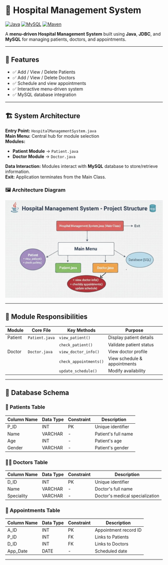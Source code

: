 # 🏥 Hospital Management System

[![Java](https://img.shields.io/badge/Java-17-blue)](https://www.oracle.com/java/)
[![MySQL](https://img.shields.io/badge/MySQL-8.0-blue)](https://www.mysql.com/)
[![Maven](https://img.shields.io/badge/Maven-3.8.0-red)](https://maven.apache.org/)

A **menu-driven Hospital Management System** built using **Java**, **JDBC**, and **MySQL** for managing patients, doctors, and appointments.

---

## 📌 Features

- ✅ Add / View / Delete Patients  
- ✅ Add / View / Delete Doctors  
- ✅ Schedule and view appointments  
- ✅ Interactive menu-driven system  
- ✅ MySQL database integration  

---

## 🏗 System Architecture

**Entry Point:** `HospitalManagementSystem.java`  
**Main Menu:** Central hub for module selection  
**Modules:**
- **Patient Module** → `Patient.java`  
- **Doctor Module** → `Doctor.java`  

**Data Interaction:** Modules interact with **MySQL** database to store/retrieve information.  
**Exit:** Application terminates from the Main Class.

### 🖼 Architecture Diagram
![System Architecture](images/architecture.jpg)

---

## 🧩 Module Responsibilities

| Module  | Core File       | Key Methods           | Purpose |
|---------|----------------|--------------------|---------|
| Patient | `Patient.java`  | `view_patient()`     | Display patient details |
|         |                | `check_patient()`    | Validate patient status |
| Doctor  | `Doctor.java`   | `view_doctor_info()` | View doctor profile |
|         |                | `check_appointments()` | View schedule & appointments |
|         |                | `update_schedule()`  | Modify availability |

---

## 💾 Database Schema

### 🧍 Patients Table
| Column Name | Data Type | Constraint | Description |
|-------------|------------|-------------|--------------|
| P_ID        | INT        | PK          | Unique identifier |
| Name        | VARCHAR    | -           | Patient's full name |
| Age         | INT        | -           | Patient's age |
| Gender      | VARCHAR    | -           | Patient's gender |

### 👨‍⚕️ Doctors Table
| Column Name | Data Type | Constraint | Description |
|-------------|------------|-------------|--------------|
| D_ID        | INT        | PK          | Unique identifier |
| Name        | VARCHAR    | -           | Doctor's full name |
| Speciality  | VARCHAR    | -           | Doctor's medical specialization |

### 📅 Appointments Table
| Column Name | Data Type | Constraint | Description |
|-------------|------------|-------------|--------------|
| A_ID        | INT        | PK          | Appointment record ID |
| P_ID        | INT        | FK          | Links to Patients |
| D_ID        | INT        | FK          | Links to Doctors |
| App_Date    | DATE       | -           | Scheduled date |

---

